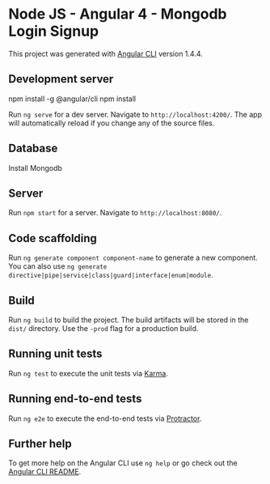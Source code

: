 # Node JS - Angular 4 - Mongodb Login Signup

This project was generated with [Angular CLI](https://github.com/angular/angular-cli) version 1.4.4.

## Development server

npm install -g @angular/cli
npm install

Run `ng serve` for a dev server. Navigate to `http://localhost:4200/`. The app will automatically reload if you change any of the source files.

## Database

Install Mongodb

## Server 

Run `npm start` for a server. Navigate to `http://localhost:8080/`.

## Code scaffolding

Run `ng generate component component-name` to generate a new component. You can also use `ng generate directive|pipe|service|class|guard|interface|enum|module`.

## Build

Run `ng build` to build the project. The build artifacts will be stored in the `dist/` directory. Use the `-prod` flag for a production build.

## Running unit tests

Run `ng test` to execute the unit tests via [Karma](https://karma-runner.github.io).

## Running end-to-end tests

Run `ng e2e` to execute the end-to-end tests via [Protractor](http://www.protractortest.org/).

## Further help

To get more help on the Angular CLI use `ng help` or go check out the [Angular CLI README](https://github.com/angular/angular-cli/blob/master/README.md).